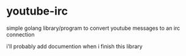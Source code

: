 # youtube-irc
simple golang library/program to convert youtube messages to an irc connection

i'll probably add documention when i finish this library